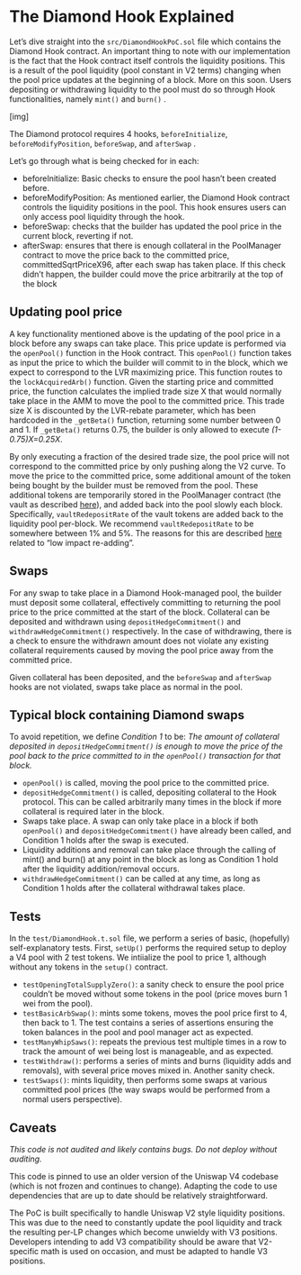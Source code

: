 # The Diamond Hook Explained

Let’s dive straight into the `src/DiamondHookPoC.sol` file which contains the Diamond Hook contract. An important thing to note with our implementation is the fact that the Hook contract itself controls the liquidity positions. This is a result of the pool liquidity (pool constant in V2 terms) changing when the pool price updates at the beginning of a block. More on this soon. Users depositing or withdrawing liquidity to the pool must do so through Hook functionalities, namely `mint()` and `burn()` .

[img]

The Diamond protocol requires 4 hooks, `beforeInitialize`, `beforeModifyPosition`, `beforeSwap`, and `afterSwap` .

Let’s go through what is being checked for in each:
- beforeInitialize: Basic checks to ensure the pool hasn’t been created before.
- beforeModifyPosition: As mentioned earlier, the Diamond Hook contract controls the liquidity positions in the pool. This hook ensures users can only access pool liquidity through the hook. 
- beforeSwap: checks that the builder has updated the pool price in the current block, reverting if not.
- afterSwap: ensures that there is enough collateral in the PoolManager contract to move the price back to the committed price, committedSqrtPriceX96, after each swap has taken place. If this check didn’t happen, the builder could move the price arbitrarily at the top of the block

## Updating pool price

A key functionality mentioned above is the updating of the pool price in a block before any swaps can take place. This price update is performed via the `openPool()` function in the Hook contract. This `openPool()` function takes as input the price to which the builder will commit to in the block, which we expect to correspond to the LVR maximizing price. This function routes to the `lockAcquiredArb()` function. Given the starting price and committed price, the function calculates the implied trade size X that would normally take place in the AMM to move the pool to the committed price. This trade size X is discounted by the LVR-rebate parameter, which has been hardcoded in the `_getBeta()` function, returning some number between 0 and 1. If `_getBeta()` returns 0.75, the builder is only allowed to execute _(1-0.75)X=0.25X_.

By only executing a fraction of the desired trade size, the pool price will not correspond to the committed price by only pushing along the V2 curve. To move the price to the committed price, some additional amount of the token being bought by the builder must be removed from the pool. These additional tokens are temporarily stored in the PoolManager contract (the vault as described [here](https://ethresear.ch/t/lvr-minimization-in-uniswap-v4/15900)), and added back into the pool slowly each block. Specifically, `vaultRedepositRate` of the vault tokens are added back to the liquidity pool per-block. We recommend `vaultRedepositRate` to be somewhere between 1% and 5%. The reasons for this are described [here](https://ethresear.ch/t/lvr-minimization-in-uniswap-v4/15900) related to “low impact re-adding”.

## Swaps

For any swap to take place in a Diamond Hook-managed pool, the builder must deposit some collateral, effectively committing to returning the pool price to the price committed at the start of the block. Collateral can be deposited and withdrawn using `depositHedgeCommitment()` and `withdrawHedgeCommitment()` respectively. In the case of withdrawing, there is a check to ensure the withdrawn amount does not violate any existing collateral requirements caused by moving the pool price away from the committed price. 

Given collateral has been deposited, and the `beforeSwap` and `afterSwap` hooks are not violated, swaps take place as normal in the pool. 

## Typical block containing Diamond swaps

To avoid repetition, we define *Condition 1* to be: _The amount of collateral deposited in `depositHedgeCommitment()` is enough to move the price of the pool back to the price committed to in the `openPool()` transaction for that block._

- `openPool()` is called, moving the pool price to the committed price.
- `depositHedgeCommitment()` is called, depositing collateral to the Hook protocol. This can be called arbitrarily many times in the block if more collateral is required later in the block.
- Swaps take place. A swap can only take place in a block if both `openPool()` and `depositHedgeCommitment()` have already been called, and Condition 1 holds after the swap is executed.
- Liquidity additions and removal can take place through the calling of mint() and burn() at any point in the block as long as Condition 1 hold after the liquidity addition/removal occurs.
- `withdrawHedgeCommitment()` can be called at any time, as long as Condition 1 holds after the collateral withdrawal takes place.

## Tests

In the `test/DiamondHook.t.sol` file, we perform a series of basic, (hopefully) self-explanatory tests. First, `setUp()` performs the required setup to deploy a V4 pool with 2 test tokens. We intiialize the pool to price 1, although without any tokens in the `setup()` contract. 

- `testOpeningTotalSupplyZero()`: a sanity check to ensure the pool price couldn’t be moved without some tokens in the pool (price moves burn 1 wei from the pool).
- `testBasicArbSwap()`: mints some tokens, moves the pool price first to 4, then back to 1. The test contains a series of assertions ensuring the token balances in the pool and pool manager act as expected.
- `testManyWhipSaws()`: repeats the previous test multiple times in a row to track the amount of wei being lost is manageable, and as expected.
- `testWithdraw()`: performs a series of mints and burns (liquidity adds and removals), with several price moves mixed in. Another sanity check.
- `testSwaps()`: mints liquidity, then performs some swaps at various committed pool prices (the way swaps would be performed from a normal users perspective).

## Caveats

*This code is not audited and likely contains bugs. Do not deploy without auditing.*

This code is pinned to use an older version of the Uniswap V4 codebase (which is not frozen and continues to change). Adapting the code to use dependencies that are up to date should be relatively straightforward.

The PoC is built specifically to handle Uniswap V2 style liquidity positions. This was due to the need to constantly update the pool liquidity and track the resulting per-LP changes which become unwieldy with V3 positions. Developers intending to add V3 compatibility should be aware that V2-specific math is used on occasion, and must be adapted to handle V3 positions.
